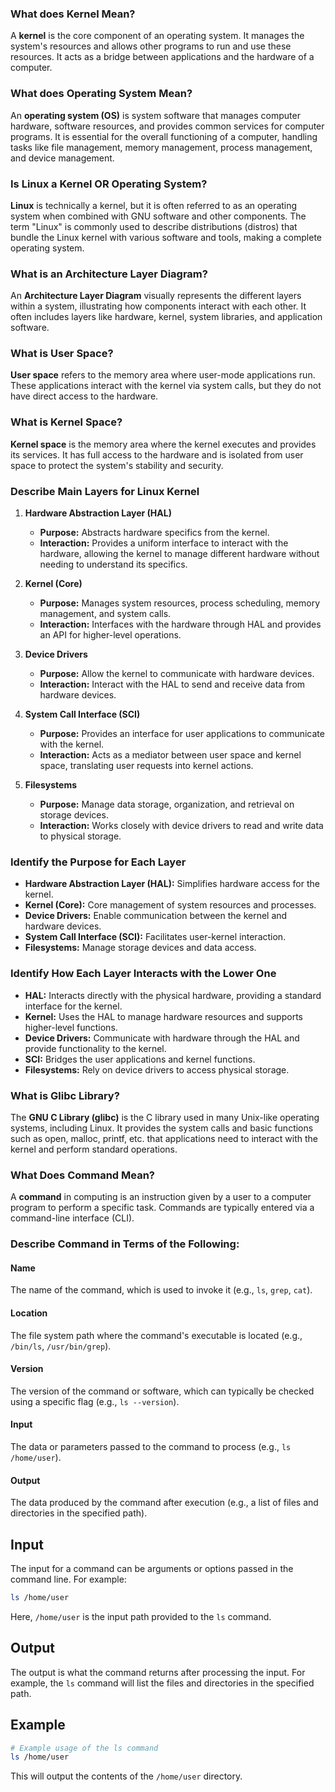 ### What does Kernel Mean?

A **kernel** is the core component of an operating system. It manages the system's resources and allows other programs to run and use these resources. It acts as a bridge between applications and the hardware of a computer.

### What does Operating System Mean?

An **operating system (OS)** is system software that manages computer hardware, software resources, and provides common services for computer programs. It is essential for the overall functioning of a computer, handling tasks like file management, memory management, process management, and device management.

### Is Linux a Kernel OR Operating System?

**Linux** is technically a kernel, but it is often referred to as an operating system when combined with GNU software and other components. The term "Linux" is commonly used to describe distributions (distros) that bundle the Linux kernel with various software and tools, making a complete operating system.

### What is an Architecture Layer Diagram?

An **Architecture Layer Diagram** visually represents the different layers within a system, illustrating how components interact with each other. It often includes layers like hardware, kernel, system libraries, and application software.

### What is User Space?

**User space** refers to the memory area where user-mode applications run. These applications interact with the kernel via system calls, but they do not have direct access to the hardware.

### What is Kernel Space?

**Kernel space** is the memory area where the kernel executes and provides its services. It has full access to the hardware and is isolated from user space to protect the system's stability and security.

### Describe Main Layers for Linux Kernel

1. **Hardware Abstraction Layer (HAL)**
   - **Purpose:** Abstracts hardware specifics from the kernel.
   - **Interaction:** Provides a uniform interface to interact with the hardware, allowing the kernel to manage different hardware without needing to understand its specifics.

2. **Kernel (Core)**
   - **Purpose:** Manages system resources, process scheduling, memory management, and system calls.
   - **Interaction:** Interfaces with the hardware through HAL and provides an API for higher-level operations.

3. **Device Drivers**
   - **Purpose:** Allow the kernel to communicate with hardware devices.
   - **Interaction:** Interact with the HAL to send and receive data from hardware devices.

4. **System Call Interface (SCI)**
   - **Purpose:** Provides an interface for user applications to communicate with the kernel.
   - **Interaction:** Acts as a mediator between user space and kernel space, translating user requests into kernel actions.

5. **Filesystems**
   - **Purpose:** Manage data storage, organization, and retrieval on storage devices.
   - **Interaction:** Works closely with device drivers to read and write data to physical storage.

### Identify the Purpose for Each Layer

- **Hardware Abstraction Layer (HAL):** Simplifies hardware access for the kernel.
- **Kernel (Core):** Core management of system resources and processes.
- **Device Drivers:** Enable communication between the kernel and hardware devices.
- **System Call Interface (SCI):** Facilitates user-kernel interaction.
- **Filesystems:** Manage storage devices and data access.

### Identify How Each Layer Interacts with the Lower One

- **HAL:** Interacts directly with the physical hardware, providing a standard interface for the kernel.
- **Kernel:** Uses the HAL to manage hardware resources and supports higher-level functions.
- **Device Drivers:** Communicate with hardware through the HAL and provide functionality to the kernel.
- **SCI:** Bridges the user applications and kernel functions.
- **Filesystems:** Rely on device drivers to access physical storage.

### What is Glibc Library?

The **GNU C Library (glibc)** is the C library used in many Unix-like operating systems, including Linux. It provides the system calls and basic functions such as open, malloc, printf, etc. that applications need to interact with the kernel and perform standard operations.

### What Does Command Mean?

A **command** in computing is an instruction given by a user to a computer program to perform a specific task. Commands are typically entered via a command-line interface (CLI).

### Describe Command in Terms of the Following:

#### Name
The name of the command, which is used to invoke it (e.g., `ls`, `grep`, `cat`).

#### Location
The file system path where the command's executable is located (e.g., `/bin/ls`, `/usr/bin/grep`).

#### Version
The version of the command or software, which can typically be checked using a specific flag (e.g., `ls --version`).

#### Input
The data or parameters passed to the command to process (e.g., `ls /home/user`).

#### Output
The data produced by the command after execution (e.g., a list of files and directories in the specified path).

## Input
The input for a command can be arguments or options passed in the command line. For example:
```sh
ls /home/user
```
Here, `/home/user` is the input path provided to the `ls` command.

## Output
The output is what the command returns after processing the input. For example, the `ls` command will list the files and directories in the specified path.

## Example
```sh
# Example usage of the ls command
ls /home/user
```

This will output the contents of the `/home/user` directory.

